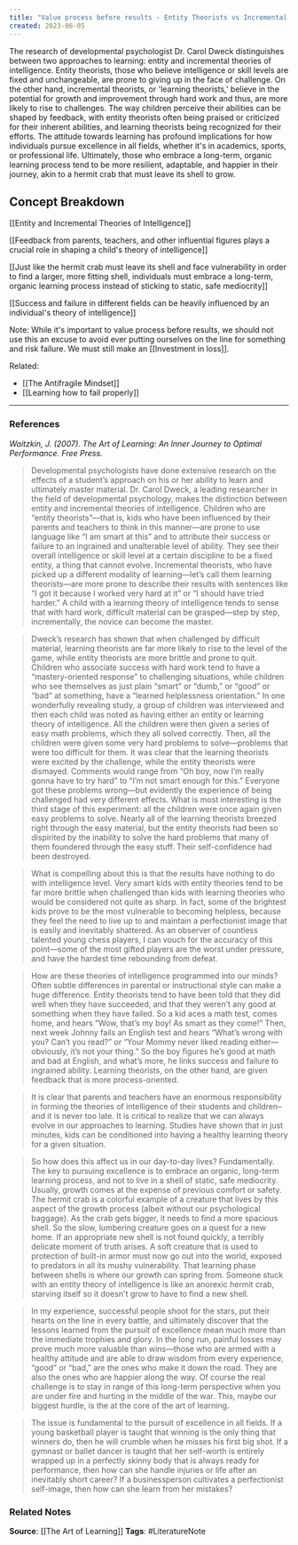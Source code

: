 ```yaml
---
title: "Value process before results - Entity Theorists vs Incremental theorists"
created: 2023-06-05
---
```


The research of developmental psychologist Dr. Carol Dweck distinguishes between two approaches to learning: entity and incremental theories of intelligence. Entity theorists, those who believe intelligence or skill levels are fixed and unchangeable, are prone to giving up in the face of challenge. On the other hand, incremental theorists, or 'learning theorists,' believe in the potential for growth and improvement through hard work and thus, are more likely to rise to challenges. The way children perceive their abilities can be shaped by feedback, with entity theorists often being praised or criticized for their inherent abilities, and learning theorists being recognized for their efforts. The attitude towards learning has profound implications for how individuals pursue excellence in all fields, whether it's in academics, sports, or professional life. Ultimately, those who embrace a long-term, organic learning process tend to be more resilient, adaptable, and happier in their journey, akin to a hermit crab that must leave its shell to grow.

## Concept Breakdown

[[Entity and Incremental Theories of Intelligence]]

[[Feedback from parents, teachers, and other influential figures plays a crucial role in shaping a child's theory of intelligence]]

[[Just like the hermit crab must leave its shell and face vulnerability in order to find a larger, more fitting shell, individuals must embrace a long-term, organic learning process instead of sticking to static, safe mediocrity]]

[[Success and failure in different fields can be heavily influenced by an individual's theory of intelligence]]

Note: While it's important to value process before results, we should not use this an excuse to avoid ever putting ourselves on the line for something and risk failure. We must still make an [[Investment in loss]].

Related:
- [[The Antifragile Mindset]]
- [[Learning how to fail properly]]

---
### References

*Waitzkin, J. (2007). The Art of Learning: An Inner Journey to Optimal Performance. Free Press.*

> Developmental psychologists have done extensive research on the effects of a student’s approach on his or her ability to learn and ultimately master material. Dr. Carol Dweck, a leading researcher in the field of developmental psychology, makes the distinction between entity and incremental theories of intelligence. Children who are “entity theorists”—that is, kids who have been influenced by their parents and teachers to think in this manner—are prone to use language like “I am smart at this” and to attribute their success or failure to an ingrained and unalterable level of ability. They see their overall intelligence or skill level at a certain discipline to be a fixed entity, a thing that cannot evolve. Incremental theorists, who have picked up a different modality of learning—let’s call them learning theorists—are more prone to describe their results with sentences like “I got it because I worked very hard at it” or “I should have tried harder.” A child with a learning theory of intelligence tends to sense that with hard work, difficult material can be grasped—step by step, incrementally, the novice can become the master.

> Dweck’s research has shown that when challenged by difficult material, learning theorists are far more likely to rise to the level of the game, while entity theorists are more brittle and prone to quit. Children who associate success with hard work tend to have a “mastery-oriented response” to challenging situations, while children who see themselves as just plain “smart” or “dumb,” or “good” or “bad” at something, have a “learned helplessness orientation.” In one wonderfully revealing study, a group of children was interviewed and then each child was noted as having either an entity or learning theory of intelligence. All the children were then given a series of easy math problems, which they all solved correctly. Then, all the children were given some very hard problems to solve—problems that were too difficult for them. It was clear that the learning theorists were excited by the challenge, while the entity theorists were dismayed. Comments would range from “Oh boy, now I’m really gonna have to try hard” to “I’m not smart enough for this.” Everyone got these problems wrong—but evidently the experience of being challenged had very different effects. What is most interesting is the third stage of this experiment: all the children were once again given easy problems to solve. Nearly all of the learning theorists breezed right through the easy material, but the entity theorists had been so dispirited by the inability to solve the hard problems that many of them foundered through the easy stuff. Their self-confidence had been destroyed.

> What is compelling about this is that the results have nothing to do with intelligence level. Very smart kids with entity theories tend to be far more brittle when challenged than kids with learning theories who would be considered not quite as sharp. In fact, some of the brightest kids prove to be the most vulnerable to becoming helpless, because they feel the need to live up to and maintain a perfectionist image that is easily and inevitably shattered. As an observer of countless talented young chess players, I can vouch for the accuracy of this point—some of the most gifted players are the worst under pressure, and have the hardest time rebounding from defeat.

> How are these theories of intelligence programmed into our minds? Often subtle differences in parental or instructional style can make a huge difference. Entity theorists tend to have been told that they did well when they have succeeded, and that they weren’t any good at something when they have failed. So a kid aces a math test, comes home, and hears “Wow, that’s my boy! As smart as they come!” Then, next week Johnny fails an English test and hears “What’s wrong with you? Can’t you read?” or “Your Mommy never liked reading either—obviously, it’s not your thing.” So the boy figures he’s good at math and bad at English, and what’s more, he links success and failure to ingrained ability. Learning theorists, on the other hand, are given feedback that is more process-oriented. 

> It is clear that parents and teachers have an enormous responsibility in forming the theories of intelligence of their students and children–and it is never too late. It is critical to realize that we can always evolve in our approaches to learning. Studies have shown that in just minutes, kids can be conditioned into having a healthy learning theory for a given situation. 

> So how does this affect us in our day-to-day lives? Fundamentally. The key to pursuing excellence is to embrace an organic, long-term learning process, and not to live in a shell of static, safe mediocrity. Usually, growth comes at the expense of previous comfort or safety. The hermit crab is a colorful example of a creature that lives by this aspect of the growth process (albeit without our psychological baggage). As the crab gets bigger, it needs to find a more spacious shell. So the slow, lumbering creature goes on a quest for a new home. If an appropriate new shell is not found quickly, a terribly delicate moment of truth arises. A soft creature that is used to protection of built-in armor must now go out into the world, exposed to predators in all its mushy vulnerability. That learning phase between shells is where our growth can spring from. Someone stuck with an entity theory of intelligence is like an anorexic hermit crab, starving itself so it doesn't grow to have to find a new shell. 

> In my experience, successful people shoot for the stars, put their hearts on the line in every battle, and ultimately discover that the lessons learned from the pursuit of excellence mean much more than the immediate trophies and glory. In the long run, painful losses may prove much more valuable than wins—those who are armed with a healthy attitude and are able to draw wisdom from every experience, “good” or “bad,” are the ones who make it down the road. They are also the ones who are happier along the way. Of course the real challenge is to stay in range of this long-term perspective when you are under fire and hurting in the middle of the war. This, maybe our biggest hurdle, is the at the core of the art of learning. 

> The issue is fundamental to the pursuit of excellence in all fields. If a young basketball player is taught that winning is the only thing that winners do, then he will crumble when he misses his first big shot. If a gymnast or ballet dancer is taught that her self-worth is entirely wrapped up in a perfectly skinny body that is always ready for performance, then how can she handle injuries or life after an inevitably short career? If a businessperson cultivates a perfectionist self-image, then how can she learn from her mistakes?

### Related Notes
**Source**: [[The Art of Learning]]
**Tags**: #LiteratureNote 

